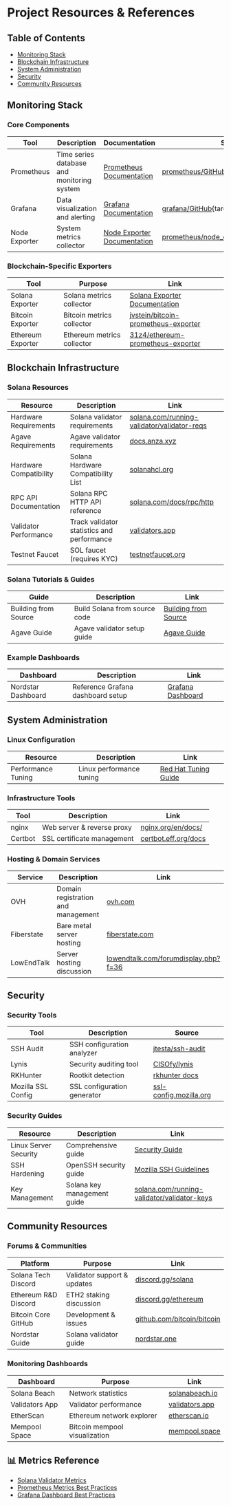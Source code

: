 # Project Resources & References

## Table of Contents
- [Monitoring Stack](#monitoring-stack)
- [Blockchain Infrastructure](#blockchain-infrastructure)
- [System Administration](#system-administration)
- [Security](#security)
- [Community Resources](#community-resources)

## Monitoring Stack

### Core Components
| Tool | Description | Documentation | Source |
|------|-------------|---------------|--------|
| Prometheus | Time series database and monitoring system | <a href="https://prometheus.io/docs/introduction/overview/" target="_blank">Prometheus Documentation</a> | [prometheus/GitHub](https://github.com/prometheus/prometheus){target="blank"} |
| Grafana | Data visualization and alerting | <a href="https://grafana.com/docs/" target="_blank">Grafana Documentation</a> | [grafana/GitHub](https://github.com/grafana/grafana){target="blank"} |
| Node Exporter | System metrics collector | <a href="https://prometheus.io/docs/guides/node-exporter/" target="_blank">Node Exporter Documentation</a> | [prometheus/node_exporter](https://github.com/prometheus/node_exporter){target="blank"} |

### Blockchain-Specific Exporters
| Tool | Purpose | Link |
|------|---------|------|
| Solana Exporter | Solana metrics collector | <a href="https://github.com/mrgnlabs/solana-exporter" target="_blank">Solana Exporter Documentation</a> |
| Bitcoin Exporter | Bitcoin metrics collector | [jvstein/bitcoin-prometheus-exporter](https://github.com/jvstein/bitcoin-prometheus-exporter) |
| Ethereum Exporter | Ethereum metrics collector | [31z4/ethereum-prometheus-exporter](https://github.com/31z4/ethereum-prometheus-exporter) |

## Blockchain Infrastructure

### Solana Resources
| Resource | Description | Link |
|----------|-------------|------|
| Hardware Requirements | Solana validator requirements | [solana.com/running-validator/validator-reqs](https://solana.com/running-validator/validator-reqs) |
| Agave Requirements | Agave validator requirements | [docs.anza.xyz](https://docs.anza.xyz/operations/requirements) |
| Hardware Compatibility | Solana Hardware Compatibility List | [solanahcl.org](https://solanahcl.org/) |
| RPC API Documentation | Solana RPC HTTP API reference | [solana.com/docs/rpc/http](https://solana.com/docs/rpc/http) |
| Validator Performance | Track validator statistics and performance | [validators.app](https://www.validators.app/) |
| Testnet Faucet | SOL faucet (requires KYC) | [testnetfaucet.org](https://www.testnetfaucet.org/) |

### Solana Tutorials & Guides
| Guide | Description | Link |
|-------|-------------|------|
| Building from Source | Build Solana from source code | [Building from Source](https://github.com/agjell/sol-tutorials/blob/master/building-solana-from-source.md) |
| Agave Guide | Agave validator setup guide | [Agave Guide](https://github.com/agjell/sol-tutorials/blob/master/agave-beginners-guide.md) |

### Example Dashboards
| Dashboard | Description | Link |
|-----------|-------------|------|
| Nordstar Dashboard | Reference Grafana dashboard setup | [Grafana Dashboard](https://grafana.com/grafana/dashboards/b97d2afafc7444c9bcd90f094114e432) |

## System Administration

### Linux Configuration
| Resource | Description | Link |
|----------|-------------|------|
| Performance Tuning | Linux performance tuning | [Red Hat Tuning Guide](https://access.redhat.com/documentation/en-us/red_hat_enterprise_linux/8/html/monitoring_and_managing_system_status_and_performance/getting-started-with-tuned_monitoring-and-managing-system-status-and-performance#ch-Tuned-overview) |

### Infrastructure Tools
| Tool | Description | Link |
|------|-------------|------|
| nginx | Web server & reverse proxy | [nginx.org/en/docs/](https://nginx.org/en/docs/) |
| Certbot | SSL certificate management | [certbot.eff.org/docs](https://certbot.eff.org/docs) |

### Hosting & Domain Services
| Service | Description | Link |
|---------|-------------|------|
| OVH | Domain registration and management | [ovh.com](https://www.ovh.com/) |
| Fiberstate | Bare metal server hosting | [fiberstate.com](https://www.fiberstate.com/) |
| LowEndTalk | Server hosting discussion | [lowendtalk.com/forumdisplay.php?f=36](https://www.lowendtalk.com/forumdisplay.php?f=36) |

## Security

### Security Tools
| Tool | Description | Source |
|------|-------------|--------|
| SSH Audit | SSH configuration analyzer | [jtesta/ssh-audit](https://github.com/jtesta/ssh-audit) |
| Lynis | Security auditing tool | [CISOfy/lynis](https://github.com/CISOfy/lynis) |
| RKHunter | Rootkit detection | [rkhunter docs](https://rkhunter.sourceforge.net/) |
| Mozilla SSL Config | SSL configuration generator | [ssl-config.mozilla.org](https://ssl-config.mozilla.org/) |

### Security Guides
| Resource | Description | Link |
|----------|-------------|------|
| Linux Server Security | Comprehensive guide | [Security Guide](https://github.com/imthenachoman/How-To-Secure-A-Linux-Server) |
| SSH Hardening | OpenSSH security guide | [Mozilla SSH Guidelines](https://infosec.mozilla.org/guidelines/openssh) |
| Key Management | Solana key management guide | [solana.com/running-validator/validator-keys](https://solana.com/running-validator/validator-keys) |

## Community Resources

### Forums & Communities
| Platform | Purpose | Link |
|----------|----------|------|
| Solana Tech Discord | Validator support & updates | [discord.gg/solana](https://discord.gg/solana) |
| Ethereum R&D Discord | ETH2 staking discussion | [discord.gg/ethereum](https://discord.gg/ethereum) |
| Bitcoin Core GitHub | Development & issues | [github.com/bitcoin/bitcoin](https://github.com/bitcoin/bitcoin) |
| Nordstar Guide | Solana validator guide | [nordstar.one](https://nordstar.one/) |

### Monitoring Dashboards
| Dashboard | Purpose | Link |
|-----------|----------|------|
| Solana Beach | Network statistics | [solanabeach.io](https://solanabeach.io/) |
| Validators App | Validator performance | [validators.app](https://www.validators.app/) |
| EtherScan | Ethereum network explorer | [etherscan.io](https://etherscan.io/) |
| Mempool Space | Bitcoin mempool visualization | [mempool.space](https://mempool.space/) |

## 📊 Metrics Reference
- <a href="https://docs.solana.com/developing/network/validating/validator-monitoring#metrics" target="_blank">Solana Validator Metrics</a>
- <a href="https://prometheus.io/docs/practices/naming/" target="_blank">Prometheus Metrics Best Practices</a>
- <a href="https://grafana.com/docs/grafana/latest/dashboards/best-practices/" target="_blank">Grafana Dashboard Best Practices</a>


